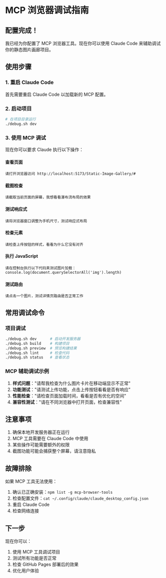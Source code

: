 # MCP 浏览器调试指南

## 配置完成！

我已经为你配置了 MCP 浏览器工具。现在你可以使用 Claude Code 来辅助调试你的静态图片画廊项目。

## 使用步骤

### 1. 重启 Claude Code
首先需要重启 Claude Code 以加载新的 MCP 配置。

### 2. 启动项目
```bash
# 在项目目录运行
./debug.sh dev
```

### 3. 使用 MCP 调试

现在你可以要求 Claude 执行以下操作：

#### 查看页面
```
请打开浏览器访问 http://localhost:5173/Static-Image-Gallery/#
```

#### 截图检查
```
请截取当前页面的屏幕，我想看看瀑布流布局的效果
```

#### 测试响应式
```
请将浏览器窗口调整为手机尺寸，测试响应式布局
```

#### 检查元素
```
请检查上传按钮的样式，看看为什么它没有对齐
```

#### 执行 JavaScript
```
请在控制台执行以下代码来测试图片加载：console.log(document.querySelectorAll('img').length)
```

#### 测试路由
```
请点击一个图片，测试详情页路由是否正常工作
```

## 常用调试命令

### 项目调试
```bash
./debug.sh dev      # 启动开发服务器
./debug.sh build    # 构建项目
./debug.sh preview  # 预览构建结果
./debug.sh lint     # 检查代码
./debug.sh status   # 查看状态
```

### MCP 辅助调试示例
1. **样式问题**："请帮我检查为什么图片卡片在移动端显示不正常"
2. **功能测试**："请测试上传功能，点击上传按钮看看是否有响应"
3. **性能检查**："请检查页面加载时间，看看是否有优化的空间"
4. **兼容性测试**："请在不同浏览器中打开页面，检查兼容性"

## 注意事项

1. 确保本地开发服务器正在运行
2. MCP 工具需要在 Claude Code 中使用
3. 某些操作可能需要额外的权限
4. 截图功能可能会捕获整个屏幕，请注意隐私

## 故障排除

如果 MCP 工具无法使用：
1. 确认已正确安装：`npm list -g mcp-browser-tools`
2. 检查配置文件：`cat ~/.config/claude/claude_desktop_config.json`
3. 重启 Claude Code
4. 检查网络连接

## 下一步

现在你可以：
1. 使用 MCP 工具调试项目
2. 测试所有功能是否正常
3. 检查 GitHub Pages 部署后的效果
4. 优化用户体验